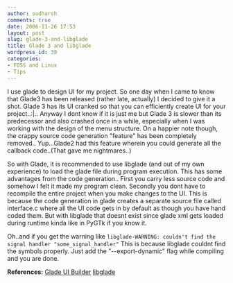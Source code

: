 ```yaml
---
author: sudharsh
comments: true
date: 2006-11-26 17:53
layout: post
slug: glade-3-and-libglade
title: Glade 3 and libglade
wordpress_id: 39
categories:
- FOSS and Linux
- Tips
---
```


I use glade to design UI for my project. So one day when I came to know that Glade3 has been released (rather late, actually) I decided to give it a shot. Glade 3 has its UI cranked so that you can efficiently create UI for your project..:|.. Anyway I dont know if it is just me but Glade 3 is slower than its predecessor and also crashed once in a while, especially when I was working with the design of the menu structure. On a happier note though, the crappy source code generation "feature" has been completely removed.. Yup...Glade2 had this feature wherein you could generate all the callback code..(That gave me nightmares..)

So with Glade, it is recommended to use libglade (and out of my own experience) to load the glade file during program execution. This has some advantages from the code generation.. First you carry less source code and somehow I felt it made my program clean. Secondly you dont have to recompile the entire project when you make changes to the UI. This is because the code generation in glade creates a separate source file called interface.c where all the UI code gets in by default as though you have hand coded them. But with libglade that doesnt exist since glade xml gets loaded during runtime kinda like in PyGTk if you know it.

Oh..and if you get the warning like
`libglade-WARNING: couldn't find the signal handler "some_signal_handler"`
This is because libglade couldnt find the symbols properly. Just add the "--export-dynamic" flag while compiling and you are done.

**References:**
[Glade UI Builder](http://glade.gnome.org/)
[libglade](http://www.jamesh.id.au/software/libglade/)
